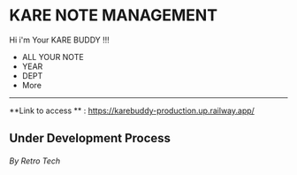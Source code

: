 # KARE NOTE MANAGEMENT
Hi i'm Your KARE BUDDY !!!

- ALL YOUR NOTE
- YEAR
- DEPT
- More

------------


**Link to access  ** : https://karebuddy-production.up.railway.app/


## Under Development Process
###### By Retro Tech

